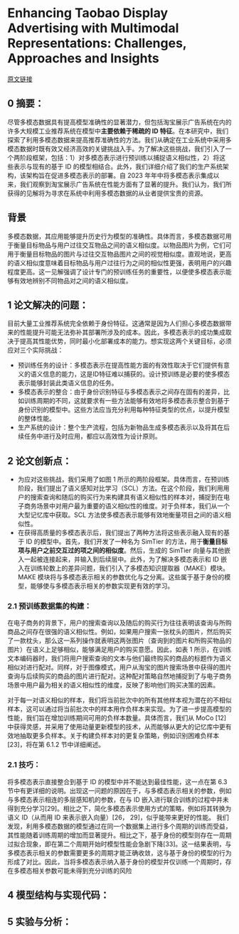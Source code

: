 # Enhancing Taobao Display Advertising with Multimodal Representations: Challenges, Approaches and Insights
[原文链接](https://doi.org/10.1145/3383313.3412236)
## 0 摘要：
尽管多模态数据具有提高模型准确性的显著潜力，但包括淘宝展示广告系统在内的许多大规模工业推荐系统在模型中**主要依赖于稀疏的 ID 特征**。在本研究中，我们探索了利用多模态数据来提高推荐准确性的方法。我们从确定在工业系统中采用多模态数据时既有效又经济高效的关键挑战入手。为了解决这些挑战，我们引入了一个两阶段框架，包括：1）对多模态表示进行预训练以捕捉语义相似性，2）将这些表示与现有的基于 ID 的模型相结合。此外，我们详细介绍了我们的生产系统架构，该架构旨在促进多模态表示的部署。自 2023 年年中将多模态表示集成以来，我们观察到淘宝展示广告系统在性能方面有了显著的提升。我们认为，我们所获得的见解将为寻求在系统中利用多模态数据的从业者提供宝贵的资源。

## 背景
多模态数据，其应用能够提升历史行为模型的准确性。具体而言，多模态数据可用于衡量目标物品与用户过往交互物品之间的语义相似度。以物品图片为例，它们可用于衡量目标物品的图片与过往交互物品图片之间的视觉相似度。直观地说，更高的语义相似度意味着目标物品与用户过往行为之间的相似性更强，表明用户的兴趣程度更高。这一见解强调了设计专门的预训练任务的重要性，以便使多模态表示能够有效地辨别不同物品对之间的语义相似度。

## 1 论文解决的问题：
目前大量工业推荐系统完全依赖于身份特征。这通常是因为人们担心多模态数据带来的性能提升可能无法弥补其部署所涉及的成本。因此，多模态表示的成功集成取决于提高其性能优势，同时最小化部署成本的能力。想实现这两个关键目标，必须应对三个实际挑战：
* 预训练任务的设计：多模态表示在提高性能方面的有效性取决于它们提供有意义的语义信息的能力，这是ID特征难以捕获的。设计预训练是必要的使多模态表示能够封装此类语义信息的任务。
* 多模态表示的整合：由于身份识别特征与多模态表示之间存在固有的差异，比如训练周期的不同，这就要求有一些方法能够有效地将多模态表示整合到基于身份识别的模型中。这些方法应当充分利用每种特征类型的优点，以提升模型的整体性能。
* 生产系统的设计：整个生产流程，包括为新物品生成多模态表示以及将其在后续任务中进行及时应用，都应以高效性为设计原则。

## 2 论文创新点：
* 为应对这些挑战，我们采用了如图 1 所示的两阶段框架。具体而言，在预训练阶段，我们提出了语义感知对比学习（SCL）方法。在这个阶段，我们利用用户的搜索查询和随后的购买行为来构建具有语义相似性的样本对，捕捉到在电子商务场景中对用户最为重要的语义相似性的维度。对于负样本，我们从一个大型记忆库中获取。SCL 方法使多模态表示能够有效地衡量项目之间的语义相似性。
* 在获得高质量的多模态表示后，我们提出了两种方法将这些表示融入现有的基于 ID 的模型中。首先，我们开发了一种名为 SimTier 的方法，用于**衡量目标项与用户之前交互过的项之间的相似度**。然后，生成的 SimTier 向量与其他嵌入一起被连接起来，并输入到后续层中。此外，为了解决多模态表示和 ID 嵌入在训练轮数上的差异问题，我们引入了多模态知识提取器（MAKE）模块。MAKE 模块将与多模态表示相关的参数优化与之分离。这些属于基于身份的模型，能够使与多模态表示相关的参数实现更有效的学习。

### 2.1 预训练数据集的构建：
在电子商务的背景下，用户的搜索查询以及随后的购买行为往往表明该查询与所购商品之间存在很强的语义相似性。例如，如果用户搜索一张枕头的图片，然后购买了一款枕头，那么这一系列操作就表明这两张图片（查询到的图片和所购买物品的图片）在语义上足够相似，能够满足用户的购买意愿。因此，如表 1 所示，在训练文本编码器时，我们将用户搜索查询的文本与他们最终购买的商品的标题作为语义相似对进行配对。同样，对于图像模式，用户从淘宝的图片搜索场景中获得的图片查询与后续购买的商品的图片进行配对。这种配对策略自然地捕捉到了与电子商务场景中用户最为相关的语义相似性的维度，反映了影响他们购买决策的因素。

对于每一对语义相似的样本，我们将当前批次中的所有其他样本视为潜在的不相似样本，这可以通过将当前批次中的样本用作负样本来实现。为了进一步提高模型的性能，我们旨在增加训练期间可用的负样本数量。具体而言，我们从 MoCo [12] 中获得灵感，并采用了使用动量更新模型的技术，从而能够从更大的记忆库中更有效地抽取更多负样本。关于构建负样本对的更复杂策略，例如识别困难负样本 [23]，将在第 6.1.2 节中详细阐述。

### 2.1 技巧：
将多模态表示直接整合到基于 ID 的模型中并不能达到最佳性能，这一点在第 6.3 节中有更详细的说明。出现这一问题的原因在于，与多模态表示相关的参数，例如与多模态表示相连的多层感知机的参数，在与 ID 嵌入进行联合训练的过程中并未得到充分学习[29]。相比之下，简化多模态表示使用方式的策略，例如将其转换为语义 ID（从而用 ID 来表示嵌入向量）[26， 29]，似乎能带来更好的性能。
我们发现，利用多模态数据的模型通过在同一个数据集上进行多个周期的训练而受益，其性能随着训练周期的增加而显著提升。相比之下，基于身份的模型则存在一周期过拟合现象，即在第二个周期开始时模型性能会急剧下降[33]。这一结果表明，与多模态表示相关的参数需要更多的周期才能正确收敛，这与基于身份的模型的行为形成了对比。因此，当将多模态表示纳入基于身份的模型并仅训练一个周期时，存在多模态相关参数可能未得到充分训练的风险

## 4 模型结构与实现代码：


## 5 实验与分析：

<!--stackedit_data:
eyJoaXN0b3J5IjpbLTEwMTkxNzE5MSwtNDg4MTI3NDc1LDIwMD
M0MTUyODUsLTU3NDk4NjQ5NiwxMTA3Njk3NjA0LDg5Njc5OTc4
NCwtODY5NDY1MTk0XX0=
-->